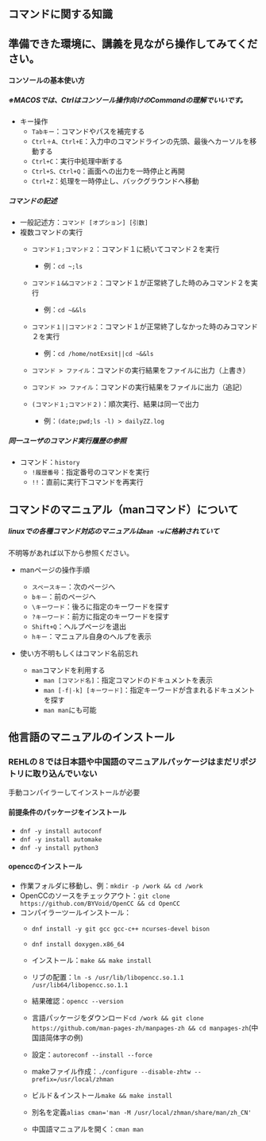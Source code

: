 ## コマンドに関する知識



## 準備できた環境に、講義を見ながら操作してみてください。



#### コンソールの基本使い方

##### ※MACOSでは、Ctrlはコンソール操作向けのCommandの理解でいいです。

- キー操作
  - `Tabキー`：コマンドやパスを補完する
  - `Ctrl＋A、Ctrl+E`：入力中のコマンドラインの先頭、最後へカーソルを移動する
  - `Ctrl+C`：実行中処理中断する
  - `Ctrl+S、Ctrl+Q`：画面への出力を一時停止と再開
  - `Ctrl+Z`：処理を一時停止し、バックグラウンドへ移動



##### コマンドの記述

- 一般記述方：`コマンド [オプション] [引数]`
- 複数コマンドの実行
  - `コマンド１;コマンド２`：コマンド１に続いてコマンド２を実行
    - 例：`cd ~;ls`
  - `コマンド１&&コマンド２`：コマンド１が正常終了した時のみコマンド２を実行
    - 例：`cd ~&&ls`



  - `コマンド１||コマンド２`：コマンド１が正常終了しなかった時のみコマンド２を実行
    - 例：`cd /home/notExsit||cd ~&&ls`
  - `コマンド > ファイル`：コマンドの実行結果をファイルに出力（上書き）
  - `コマンド >> ファイル`：コマンドの実行結果をファイルに出力（追記）
  - `(コマンド１;コマンド２)`：順次実行、結果は同一で出力
    - 例：`(date;pwd;ls -l) > dailyZZ.log`



##### 同一ユーザのコマンド実行履歴の参照

- コマンド：`history`
  - `!履歴番号`：指定番号のコマンドを実行
  - `!!`：直前に実行下コマンドを再実行



## コマンドのマニュアル（manコマンド）について



##### linuxでの各種コマンド対応のマニュアルは`man -w`に格納されていて  
不明等があれば以下から参照ください。

- manページの操作手順
  - `スペースキー`：次のページへ
  - `bキー`：前のページへ
  - `\キーワード`：後ろに指定のキーワードを探す
  - `?キーワード`：前方に指定のキーワードを探す
  - `Shift+Q`：ヘルプページを退出
  - `hキー`：マニュアル自身のヘルプを表示



- 使い方不明もしくはコマンド名前忘れ
  - `man`コマンドを利用する
    - `man [コマンド名]`：指定コマンドのドキュメントを表示
    - `man [-f|-k] [キーワード]`：指定キーワードが含まれるドキュメントを探す
    - `man man`にも可能
<!-- [//] - マニュアルで表示された言語
[//]   - 必要に応じて言語パッケージをインストール
[//]     - `dnf -y install langpacks-ja`：日本語パッケージのインストール
[//]     - `dnf -y install langpacks-ja`：日本語パッケージのインストール
[//]     - `dnf list langpacks-*`：利用可能な言語パッケージ一覧を出す
[//]     - `localectl set-locale LANG=ja_JP.UTF-8`：システム全体の言語を変える
[//]     - `source /etc/locale.conf`：有効化
[//]     - `echo $LANG`：確認
[//]   - 利用可能なロケールを確認
[//]     - `locale -a`
[//]     - `dnf -y install man-pages-zh-CN`
[//]   - 指定の言語のマニュアルを開く
[//]     - `LANG=zh_CN man ls`-->



## 他言語のマニュアルのインストール



### REHLの８では日本語や中国語のマニュアルパッケージはまだリポジトリに取り込んでいない  
手動コンパイラーしてインストールが必要

#### 前提条件のパッケージをインストール

- `dnf -y install autoconf`
- `dnf -y install automake`
- `dnf -y install python3`



#### openccのインストール

- 作業フォルダに移動し、例：`mkdir -p /work && cd /work`
- OpenCCのソースをチェックアウト：`git clone https://github.com/BYVoid/OpenCC && cd OpenCC`
- コンパイラーツールインストール：
  - `dnf install -y git gcc gcc-c++ ncurses-devel bison`
  - `dnf install doxygen.x86_64`



  - インストール：`make && make install`
  - リブの配置：`ln -s /usr/lib/libopencc.so.1.1 /usr/lib64/libopencc.so.1.1`
  - 結果確認：`opencc --version`



  - 言語パッケージをダウンロード`cd /work && git clone https://github.com/man-pages-zh/manpages-zh && cd manpages-zh`(中国語简体字の例)
  - 設定：`autoreconf --install --force`
  - makeファイル作成：`./configure --disable-zhtw --prefix=/usr/local/zhman`
  - ビルド＆インストール`make && make install`
  - 別名を定義`alias cman='man -M /usr/local/zhman/share/man/zh_CN'`
  - 中国語マニュアルを開く：`cman man`
